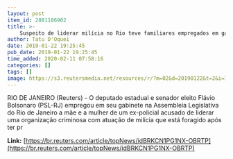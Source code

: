 ```yaml
---
layout: post
item_id: 2881186902
title: >-
    Suspeito de liderar milícia no Rio teve familiares empregados em gabinete de Flávio Bolsonaro
author: Tatu D'Oquei
date: 2019-01-22 19:25:45
pub_date: 2019-01-22 19:25:45
time_added: 2020-02-11 07:58:16
categories: []
tags: []
image: https://s3.reutersmedia.net/resources/r/?m=02&d=20190122&t=2&i=1348528718&w=1200&r=LYNXNPEF0L17J-OBRTP
---
```


RIO DE JANEIRO (Reuters) - O deputado estadual e senador eleito Flávio Bolsonaro (PSL-RJ) empregou em seu gabinete na Assembleia Legislativa do Rio de Janeiro a mãe e a mulher de um ex-policial acusado de liderar uma organização criminosa com atuação de milícia que está foragido após ter pr

**Link:** [https://br.reuters.com/article/topNews/idBRKCN1PG1NX-OBRTP](https://br.reuters.com/article/topNews/idBRKCN1PG1NX-OBRTP)

